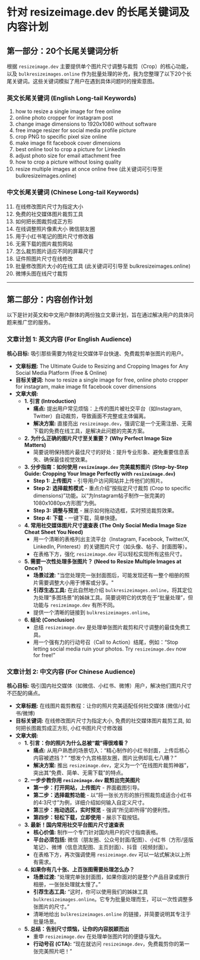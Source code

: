 
# 针对 resizeimage.dev 的长尾关键词及内容计划

## 第一部分：20个长尾关键词分析

根据 `resizeimage.dev` 主要提供单个图片尺寸调整与裁剪（Crop）的核心功能，以及 `bulkresizeimages.online` 作为批量处理的补充，我为您整理了以下20个长尾关键词。这些关键词模拟了用户在遇到具体问题时的搜索意图。

### 英文长尾关键词 (English Long-tail Keywords)
1.  how to resize a single image for free online
2.  online photo cropper for instagram post
3.  change image dimensions to 1920x1080 without software
4.  free image resizer for social media profile picture
5.  crop PNG to specific pixel size online
6.  make image fit facebook cover dimensions
7.  best online tool to crop a picture for LinkedIn
8.  adjust photo size for email attachment free
9.  how to crop a picture without losing quality
10. resize multiple images at once online free (此关键词可引导至 bulkresizeimages.online)

### 中文长尾关键词 (Chinese Long-tail Keywords)
11. 在线修改图片尺寸为指定大小
12. 免费的社交媒体图片裁剪工具
13. 如何把长图裁剪成正方形
14. 在线调整照片像素大小 微信朋友圈
15. 用于小红书笔记的图片尺寸修改器
16. 无需下载的图片裁剪网站
17. 怎么裁剪图片适应不同的屏幕尺寸
18. 证件照图片尺寸在线修改
19. 批量修改图片大小的在线工具 (此关键词可引导至 bulkresizeimages.online)
20. 微博头图在线尺寸裁剪

---

## 第二部分：内容创作计划

以下是针对英文和中文用户群体的两份独立文章计划，旨在通过解决用户的具体问题来推广您的服务。

### 文章计划 1: 英文内容 (For English Audience)

**核心目标:** 吸引那些需要为特定社交媒体平台快速、免费裁剪单张图片的用户。

*   **文章标题:** The Ultimate Guide to Resizing and Cropping Images for Any Social Media Platform (Free & Online)
*   **目标关键词:** how to resize a single image for free, online photo cropper for instagram, make image fit facebook cover dimensions
*   **文章大纲:**
    *   **1. 引言 (Introduction)**
        *   **痛点:** 提出用户常见烦恼：上传的图片被社交平台（如Instagram, Twitter）自动裁剪，导致画面不完整或主体偏离。
        *   **解决方案:** 直接亮出 `resizeimage.dev`，强调它是一个无需注册、无需下载的免费在线工具，是解决此问题的完美方案。
    *   **2. 为什么正确的图片尺寸至关重要？ (Why Perfect Image Size Matters)**
        *   简要说明保持图片最佳尺寸的好处：提升专业形象、避免重要信息丢失、确保最佳视觉效果。
    *   **3. 分步指南：如何使用 `resizeimage.dev` 完美裁剪图片 (Step-by-Step Guide: Cropping Your Image Perfectly with `resizeimage.dev`)**
        *   **Step 1: 上传图片** - 引导用户访问网站并上传他们的照片。
        *   **Step 2: 选择裁剪模式** - 重点介绍“按指定尺寸裁剪 (Crop to specific dimensions)”功能。以“为Instagram帖子制作一张完美的1080x1080px方形图”为例。
        *   **Step 3: 调整与预览** - 展示如何拖动选框，实时预览裁剪效果。
        *   **Step 4: 下载** - 一键下载，简单快捷。
    *   **4. 常用社交媒体图片尺寸速查表 (The Only Social Media Image Size Cheat Sheet You Need)**
        *   用一个清晰的表格列出主流平台（Instagram, Facebook, Twitter/X, LinkedIn, Pinterest）的关键图片尺寸（如头像、帖子、封面图等）。
        *   在表格下方，强化 `resizeimage.dev` 可以轻松实现所有这些尺寸。
    *   **5. 需要一次性处理多张图片？ (Need to Resize Multiple Images at Once?)**
        *   **场景过渡:** "当您处理完一张封面图后，可能发现还有一整个相册的照片需要调整大小用于博客或分享。"
        *   **引荐生态工具:** 在此自然地介绍 `bulkresizeimages.online`，将其定位为处理“多图场景”的姊妹工具。简要说明它的优势在于“批量处理”，但功能与 `resizeimage.dev` 有所不同。
        *   提供一个清晰的链接到 `bulkresizeimages.online`。
    *   **6. 结论 (Conclusion)**
        *   总结 `resizeimage.dev` 是处理单张图片裁剪和尺寸调整的最佳免费工具。
        *   用一个强有力的行动号召（Call to Action）结尾，例如：“Stop letting social media ruin your photos. Try `resizeimage.dev` now for free!”

### 文章计划 2: 中文内容 (For Chinese Audience)

**核心目标:** 吸引国内社交媒体（如微信、小红书、微博）用户，解决他们图片尺寸不匹配的痛点。

*   **文章标题:** 在线图片裁剪教程：让你的照片完美适配任何社交媒体 (微信/小红书/微博)
*   **目标关键词:** 在线修改图片尺寸为指定大小, 免费的社交媒体图片裁剪工具, 如何把长图裁剪成正方形, 小红书图片尺寸修改器
*   **文章大纲:**
    *   **1. 引言：你的照片为什么总被“裁”得很难看？**
        *   **痛点:** 从用户熟悉的场景切入：“精心制作的小红书封面，上传后核心内容被遮挡？” “想发个九宫格朋友圈，图片比例却乱七八糟？”
        *   **解决方案:** 推出 `resizeimage.dev`，定义为一个“在线图片裁剪神器”，突出其“免费、简单、无需下载”的特点。
    *   **2. 一步步教你用 `resizeimage.dev` 裁剪出完美图片**
        *   **第一步：打开网站，上传图片** - 界面截图引导。
        *   **第二步：选择裁剪功能** - 以“将一张长方形的旅行照裁剪成适合小红书的4:3尺寸”为例，详细介绍如何输入自定义尺寸。
        *   **第三步：拖动选区，实时预览** - 强调“所见即所得”的便利性。
        *   **第四步：轻松下载，立即使用** - 展示下载按钮。
    *   **3. 最新！国内常用社交平台图片尺寸速查表**
        *   **核心价值:** 制作一个专门针对国内用户的尺寸指南表格。
        *   **平台必须包括:** 微信（朋友圈、公众号封面/配图）、小红书（方形/竖版笔记）、微博（信息流配图、主页封面）、抖音（视频封面）。
        *   在表格下方，再次强调使用 `resizeimage.dev` 可以一站式解决以上所有需求。
    *   **4. 如果你有几十张、上百张图需要处理怎么办？**
        *   **场景过渡:** “处理完单张封面图，如果你面对的是整个产品目录或旅行相册，一张张处理就太慢了。”
        *   **引荐生态工具:** “这时，你可以使用我们的姊妹工具 `bulkresizeimages.online`。它专为批量处理而生，可以一次性调整多张图片的尺寸。”
        *   清晰地给出 `bulkresizeimages.online` 的链接，并简要说明其专注于批量场景。
    *   **5. 总结：告别尺寸烦恼，让你的内容脱颖而出**
        *   重申 `resizeimage.dev` 在处理单张图片时的便捷与强大。
        *   **行动号召 (CTA):** “现在就访问 `resizeimage.dev`，免费裁剪你的第一张完美照片吧！”
